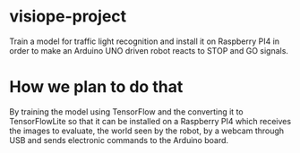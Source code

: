 # visiope-project
Train a model for traffic light recognition and install it on Raspberry PI4 in order to make an Arduino UNO driven robot reacts to STOP and GO signals.

# How we plan to do that
By training the model using TensorFlow and the converting it to TensorFlowLite so that it can be installed on a Raspberry PI4 which receives the images to evaluate, the world seen by the robot, by a webcam through USB and sends electronic commands to the Arduino board.


